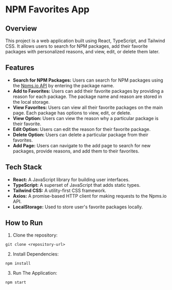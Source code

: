# NPM Favorites App

## Overview

This project is a web application built using React, TypeScript, and Tailwind CSS. It allows users to search for NPM packages, add their favorite packages with personalized reasons, and view, edit, or delete them later.

## Features

- **Search for NPM Packages:** Users can search for NPM packages using the [Npms.io API](https://api.npms.io/v2/search?q=packageName) by entering the package name.
- **Add to Favorites:** Users can add their favorite packages by providing a reason for each package. The package name and reason are stored in the local storage.
- **View Favorites:** Users can view all their favorite packages on the main page. Each package has options to view, edit, or delete.
- **View Option:** Users can view the reason why a particular package is their favorite.
- **Edit Option:** Users can edit the reason for their favorite package.
- **Delete Option:** Users can delete a particular package from their favorites.
- **Add Page:** Users can navigate to the add page to search for new packages, provide reasons, and add them to their favorites.

## Tech Stack

- **React:** A JavaScript library for building user interfaces.
- **TypeScript:** A superset of JavaScript that adds static types.
- **Tailwind CSS:** A utility-first CSS framework.
- **Axios:** A promise-based HTTP client for making requests to the Npms.io API.
- **LocalStorage:** Used to store user's favorite packages locally.

## How to Run

1. Clone the repository:

  ```shell
  git clone <repository-url>
   ```
2. Install Dependencies:

  ```shell
  npm install
```
3. Run The Application:
 
  ```shell
  npm start
```
